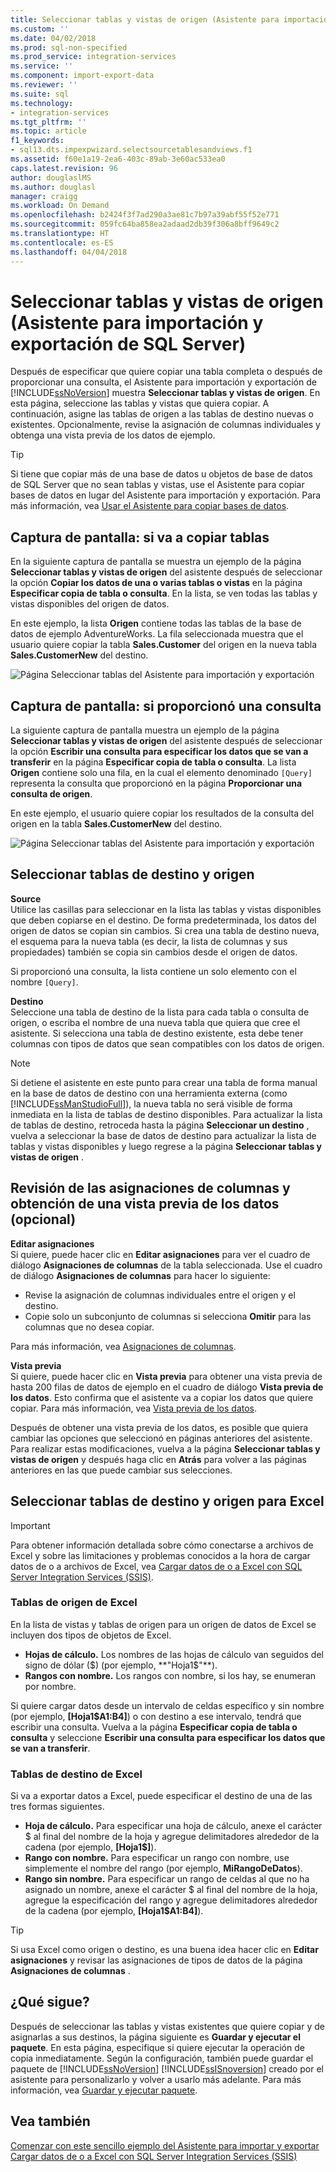 ```yaml
---
title: Seleccionar tablas y vistas de origen (Asistente para importación y exportación de SQL Server) | Microsoft Docs
ms.custom: ''
ms.date: 04/02/2018
ms.prod: sql-non-specified
ms.prod_service: integration-services
ms.service: ''
ms.component: import-export-data
ms.reviewer: ''
ms.suite: sql
ms.technology:
- integration-services
ms.tgt_pltfrm: ''
ms.topic: article
f1_keywords:
- sql13.dts.impexpwizard.selectsourcetablesandviews.f1
ms.assetid: f60e1a19-2ea6-403c-89ab-3e60ac533ea0
caps.latest.revision: 96
author: douglaslMS
ms.author: douglasl
manager: craigg
ms.workload: On Demand
ms.openlocfilehash: b2424f3f7ad290a3ae81c7b97a39abf55f52e771
ms.sourcegitcommit: 059fc64ba858ea2adaad2db39f306a8bff9649c2
ms.translationtype: HT
ms.contentlocale: es-ES
ms.lasthandoff: 04/04/2018
---
```

# <a name="select-source-tables-and-views-sql-server-import-and-export-wizard"></a>Seleccionar tablas y vistas de origen (Asistente para importación y exportación de SQL Server)
  Después de especificar que quiere copiar una tabla completa o después de proporcionar una consulta, el Asistente para importación y exportación de [!INCLUDE[ssNoVersion](../../includes/ssnoversion-md.md)] muestra **Seleccionar tablas y vistas de origen**. En esta página, seleccione las tablas y vistas que quiera copiar. A continuación, asigne las tablas de origen a las tablas de destino nuevas o existentes. Opcionalmente, revise la asignación de columnas individuales y obtenga una vista previa de los datos de ejemplo.

> [!TIP]
> Si tiene que copiar más de una base de datos u objetos de base de datos de SQL Server que no sean tablas y vistas, use el Asistente para copiar bases de datos en lugar del Asistente para importación y exportación. Para más información, vea [Usar el Asistente para copiar bases de datos](../../relational-databases/databases/use-the-copy-database-wizard.md).  
  
## <a name="screen-shot---if-youre-going-to-copy-tables"></a>Captura de pantalla: si va a copiar tablas  
 En la siguiente captura de pantalla se muestra un ejemplo de la página **Seleccionar tablas y vistas de origen** del asistente después de seleccionar la opción **Copiar los datos de una o varias tablas o vistas** en la página **Especificar copia de tabla o consulta**. En la lista, se ven todas las tablas y vistas disponibles del origen de datos.
 
En este ejemplo, la lista **Origen** contiene todas las tablas de la base de datos de ejemplo AdventureWorks. La fila seleccionada muestra que el usuario quiere copiar la tabla **Sales.Customer** del origen en la nueva tabla **Sales.CustomerNew** del destino. 
   
 ![Página Seleccionar tablas del Asistente para importación y exportación](../../integration-services/import-export-data/media/select-tables1.png "Página Seleccionar tablas del Asistente para importación y exportación")
  
## <a name="screen-shot---if-you-provided-a-query"></a>Captura de pantalla: si proporcionó una consulta  
 La siguiente captura de pantalla muestra un ejemplo de la página **Seleccionar tablas y vistas de origen** del asistente después de seleccionar la opción **Escribir una consulta para especificar los datos que se van a transferir** en la página **Especificar copia de tabla o consulta**. La lista **Origen** contiene solo una fila, en la cual el elemento denominado `[Query]` representa la consulta que proporcionó en la página **Proporcionar una consulta de origen**.
 
En este ejemplo, el usuario quiere copiar los resultados de la consulta del origen en la tabla **Sales.CustomerNew** del destino.  
    
 ![Página Seleccionar tablas del Asistente para importación y exportación](../../integration-services/import-export-data/media/select-tables2.png "Página Seleccionar tablas del Asistente para importación y exportación")  

## <a name="select-source-and-destination-tables"></a>Seleccionar tablas de destino y origen 
**Source**  
Utilice las casillas para seleccionar en la lista las tablas y vistas disponibles que deben copiarse en el destino. De forma predeterminada, los datos del origen de datos se copian sin cambios. Si crea una tabla de destino nueva, el esquema para la nueva tabla (es decir, la lista de columnas y sus propiedades) también se copia sin cambios desde el origen de datos.

Si proporcionó una consulta, la lista contiene un solo elemento con el nombre `[Query]`. 

**Destino**  
 Seleccione una tabla de destino de la lista para cada tabla o consulta de origen, o escriba el nombre de una nueva tabla que quiera que cree el asistente. Si selecciona una tabla de destino existente, esta debe tener columnas con tipos de datos que sean compatibles con los datos de origen.  

> [!NOTE]
> Si detiene el asistente en este punto para crear una tabla de forma manual en la base de datos de destino con una herramienta externa (como  [!INCLUDE[ssManStudioFull](../../includes/ssmanstudiofull-md.md)]), la nueva tabla no será visible de forma inmediata en la lista de tablas de destino disponibles. Para actualizar la lista de tablas de destino, retroceda hasta la página **Seleccionar un destino** , vuelva a seleccionar la base de datos de destino para actualizar la lista de tablas y vistas disponibles y luego regrese a la página **Seleccionar tablas y vistas de origen** .  

## <a name="optionally-review-column-mappings-and-preview-data"></a>Revisión de las asignaciones de columnas y obtención de una vista previa de los datos (opcional)
**Editar asignaciones**   
Si quiere, puede hacer clic en **Editar asignaciones** para ver el cuadro de diálogo **Asignaciones de columnas** de la tabla seleccionada. Use el cuadro de diálogo **Asignaciones de columnas** para hacer lo siguiente:
-   Revise la asignación de columnas individuales entre el origen y el destino.
-   Copie solo un subconjunto de columnas si selecciona **Omitir** para las columnas que no desea copiar.

Para más información, vea [Asignaciones de columnas](../../integration-services/import-export-data/column-mappings-sql-server-import-and-export-wizard.md).  

**Vista previa**  
Si quiere, puede hacer clic en **Vista previa** para obtener una vista previa de hasta 200 filas de datos de ejemplo en el cuadro de diálogo **Vista previa de los datos**. Esto confirma que el asistente va a copiar los datos que quiere copiar. Para más información, vea [Vista previa de los datos](../../integration-services/import-export-data/preview-data-dialog-box-sql-server-import-and-export-wizard.md).  
  
Después de obtener una vista previa de los datos, es posible que quiera cambiar las opciones que seleccionó en páginas anteriores del asistente. Para realizar estas modificaciones, vuelva a la página **Seleccionar tablas y vistas de origen** y después haga clic en **Atrás** para volver a las páginas anteriores en las que puede cambiar sus selecciones.  

## <a name="select-source-and-destination-tables-for-excel"></a>Seleccionar tablas de destino y origen para Excel

> [!IMPORTANT]
> Para obtener información detallada sobre cómo conectarse a archivos de Excel y sobre las limitaciones y problemas conocidos a la hora de cargar datos de o a archivos de Excel, vea [Cargar datos de o a Excel con SQL Server Integration Services (SSIS)](../load-data-to-from-excel-with-ssis.md).

### <a name="excel-source-tables"></a>Tablas de origen de Excel
En la lista de vistas y tablas de origen para un origen de datos de Excel se incluyen dos tipos de objetos de Excel.
-   **Hojas de cálculo.** Los nombres de las hojas de cálculo van seguidos del signo de dólar ($) (por ejemplo, **"Hoja1$"**).
-   **Rangos con nombre.** Los rangos con nombre, si los hay, se enumeran por nombre.

Si quiere cargar datos desde un intervalo de celdas específico y sin nombre (por ejemplo, **[Hoja1$A1:B4]**) o con destino a ese intervalo, tendrá que escribir una consulta. Vuelva a la página **Especificar copia de tabla o consulta** y seleccione **Escribir una consulta para especificar los datos que se van a transferir**.

### <a name="excel-destination-tables"></a>Tablas de destino de Excel
Si va a exportar datos a Excel, puede especificar el destino de una de las tres formas siguientes.
-   **Hoja de cálculo.** Para especificar una hoja de cálculo, anexe el carácter $ al final del nombre de la hoja y agregue delimitadores alrededor de la cadena (por ejemplo, **[Hoja1$]**).
-   **Rango con nombre.** Para especificar un rango con nombre, use simplemente el nombre del rango (por ejemplo, **MiRangoDeDatos**).
-   **Rango sin nombre.** Para especificar un rango de celdas al que no ha asignado un nombre, anexe el carácter $ al final del nombre de la hoja, agregue la especificación del rango y agregue delimitadores alrededor de la cadena (por ejemplo, **[Hoja1$A1:B4]**).

> [!TIP]
> Si usa Excel como origen o destino, es una buena idea hacer clic en **Editar asignaciones** y revisar las asignaciones de tipos de datos de la página **Asignaciones de columnas** . 

## <a name="whats-next"></a>¿Qué sigue?  
 Después de seleccionar las tablas y vistas existentes que quiere copiar y de asignarlas a sus destinos, la página siguiente es **Guardar y ejecutar el paquete**. En esta página, especifique si quiere ejecutar la operación de copia inmediatamente. Según la configuración, también puede guardar el paquete de [!INCLUDE[ssNoVersion](../../includes/ssnoversion-md.md)] [!INCLUDE[ssISnoversion](../../includes/ssisnoversion-md.md)] creado por el asistente para personalizarlo y volver a usarlo más adelante. Para más información, vea [Guardar y ejecutar paquete](../../integration-services/import-export-data/save-and-run-package-sql-server-import-and-export-wizard.md).
 
 ## <a name="see-also"></a>Vea también
[Comenzar con este sencillo ejemplo del Asistente para importar y exportar](../../integration-services/import-export-data/get-started-with-this-simple-example-of-the-import-and-export-wizard.md)  
[Cargar datos de o a Excel con SQL Server Integration Services (SSIS)](../load-data-to-from-excel-with-ssis.md)



